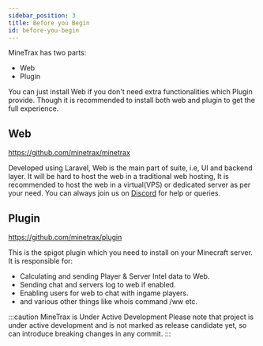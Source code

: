 ```yaml
---
sidebar_position: 3
title: Before you Begin
id: before-you-begin
---
```


MineTrax has two parts:
 - Web
 - Plugin

You can just install Web if you don't need extra functionalities which Plugin provide.
Though it is recommended to install both web and plugin to get the full experience.

## Web
https://github.com/minetrax/minetrax

Developed using Laravel, Web is the main part of suite, i.e, UI and backend layer. It will be hard to host the web in a traditional web hosting, It is recommended to host the web in a virtual(VPS) or dedicated server as per your need. You can always join us on [Discord](https://discord.gg/Hzfj27k) for help or queries.

## Plugin
https://github.com/minetrax/plugin

This is the spigot plugin which you need to install on your Minecraft server.
It is responsible for:
 - Calculating and sending Player & Server Intel data to Web.
 - Sending chat and servers log to web if enabled.
 - Enabling users for web to chat with ingame players.
 - and various other things like whois command /ww etc.


:::caution MineTrax is Under Active Development
Please note that project is under active development and is not marked as release candidate yet, so can introduce breaking changes in any commit.
:::